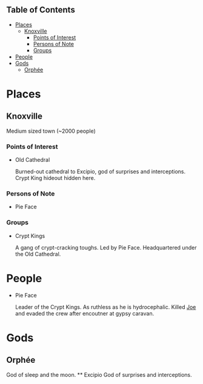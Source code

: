 <div id="table-of-contents">
<h2>Table of Contents</h2>
<div id="text-table-of-contents">
<ul>
<li><a href="#sec-1">Places</a>
<ul>
<li><a href="#sec-1-1">Knoxville</a>
<ul>
<li><a href="#sec-1-1-1">Points of Interest</a></li>
<li><a href="#sec-1-1-2">Persons of Note</a></li>
<li><a href="#sec-1-1-3">Groups</a></li>
</ul>
</li>
</ul>
</li>
<li><a href="#sec-2">People</a></li>
<li><a href="#sec-3">Gods</a>
<ul>
<li><a href="#sec-3-1">Orphée</a></li>
</ul>
</li>
</ul>
</div>
</div>


# Places<a id="sec-1" name="sec-1"></a>

## Knoxville<a id="sec-1-1" name="sec-1-1"></a>

Medium sized town (~2000 people)

### Points of Interest<a id="sec-1-1-1" name="sec-1-1-1"></a>

-   Old Cathedral

    Burned-out cathedral to Excipio, god of surprises and interceptions. Crypt King hideout hidden here. 

### Persons of Note<a id="sec-1-1-2" name="sec-1-1-2"></a>

-   Pie Face

### Groups<a id="sec-1-1-3" name="sec-1-1-3"></a>

-   Crypt Kings

    A gang of crypt-cracking toughs. Led by Pie Face. Headquartered under the Old Cathedral.

# People<a id="sec-2" name="sec-2"></a>

-   Pie Face

    Leader of the Crypt Kings. As ruthless as he is hydrocephalic. Killed [Joe](session1.md) and evaded the crew after encoutner at gypsy caravan. 

# Gods<a id="sec-3" name="sec-3"></a>

## Orphée<a id="sec-3-1" name="sec-3-1"></a>

God of sleep and the moon.
 \*\* Excipio
God of surprises and interceptions.